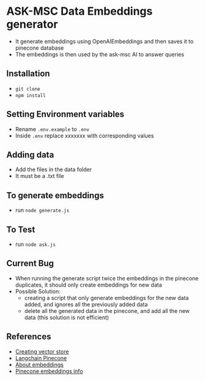 # ASK-MSC Data Embeddings generator

- It generate embeddings using OpenAIEmbeddings and then saves it to pinecone database
- The embeddings is then used by the ask-msc AI to answer queries

## Installation
- `git clone`
- `npm install`

## Setting Environment variables

- Rename `.env.example` to `.env`
- Inside `.env` replace xxxxxxx with corresponding values

## Adding data

- Add the files in the data folder
- It must be a .txt file

## To generate embeddings

- run `node generate.js`

## To Test

- run `node ask.js`

## Current Bug

- When running the generate script twice the embeddings in the pinecone duplicates, it should only create embeddings for new data
- Possible Solution:
  - creating a script that only generate embeddings for the new data added, and ignores all the previously added data
  - delete all the generated data in the pinecone, and add all the new data (this solution is not efficient)

## References

- [Creating vector store](https://youtu.be/1towAoXOWLg?si=I038mNhqc4XpKjYZ)
- [Langchain Pinecone](https://js.langchain.com/docs/modules/data_connection/vectorstores/integrations/pinecone)
- [About embeddings](https://semaphoreci.com/blog/word-embeddings)
- [Pinecone embeddings info](https://www.pinecone.io/learn/openai-gen-qa/)
